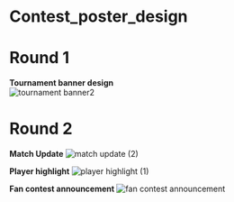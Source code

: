 # Contest_poster_design
# Round 1
**Tournament banner design** <br>
![tournament banner2](https://github.com/user-attachments/assets/d7d5e8d4-0162-4398-876e-854dec522cd1)

# Round 2
**Match Update**
![match update (2)](https://github.com/user-attachments/assets/f46bf656-6693-49e6-9055-b58afe71d304)


**Player highlight**
![player highlight (1)](https://github.com/user-attachments/assets/0cfef47c-4e92-4d9c-8abf-32c8edf1adb4)


**Fan contest announcement**
![fan contest announcement](https://github.com/user-attachments/assets/02995f0a-e472-415a-96f6-877335b77ac9)
